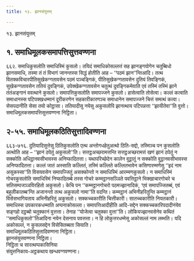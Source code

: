 ```yaml
---
title: १३. झानसंयुत्तम्

---
```

१३. झानसंयुत्तम्  


## १. समाधिमूलकसमापत्तिसुत्तवण्णना

६६२. समाधिकुसलोति समाधिस्मिं कुसलो। तयिदं समाधिकोसल्लत्तं सह झानङ्गयोगेन चतुब्बिधो झानसमाधि, तस्मा तं तं विभागं जानन्तस्स सिद्धं होतीति आह – ‘‘पठमं झान’’न्तिआदि। तत्थ वितक्कविचारपीतिसुखेकग्गतावसेन पठमं पञ्चङ्गिकं, पीतिसुखेकग्गतावसेन दुतियं तिवङ्गिकं, सुखेकग्गतावसेन ततियं दुवङ्गिकं, उपेक्खेकग्गतावसेन चतुत्थं दुवङ्गिकमेवाति एवं तस्मिं तस्मिं झाने तंतंअङ्गानं ववत्थाने कुसलो। समापत्तिकुसलोति समापज्जने कुसलो। हासेत्वाति तोसेत्वा। कल्लं कत्वाति समाधानस्स पटिपक्खधम्मानं दूरीकरणेन सहकारीकारणञ्च समाधानेन समापज्जने चित्तं समत्थं कत्वा। सेसपदानीति सेसा तयो कोट्ठासा। ततियादीसु नयेसु अकुसलोपि झानत्थाय पटिपन्नत्ता ‘‘झायीतेवा’’ति वुत्तो।  
समाधिमूलकसमापत्तिसुत्तवण्णना निट्ठिता।  


## २-५५. समाधिमूलकठितिसुत्तादिवण्णना

६६३-७१६. दुतियादिसुत्तेसु ठितिकुसलोति एत्थ अन्तोगधहेतुअत्थो ठिति-सद्दो, तस्मिञ्च पन कुसलोति अत्थोति आह – ‘‘झानं ठपेतुं अकुसलो’’ति। सत्तट्ठअच्छरामत्तन्ति सत्तट्ठअच्छरामत्तं खणं झानं ठपेतुं न सक्कोति अधिट्ठानवसीभावस्स अनिप्फादितत्ता। यथापरिच्छेदेन कालेन वुट्ठातुं न सक्कोति वुट्ठानवसीभावस्स अनिप्फादितत्ता। कल्लं जातं अस्साति कल्लितं, तस्मिं कल्लिते कल्लितभावेन कसिणारम्मणेसु ‘‘इदं नाम असुकस्सा’’ति विसयवसेन समापज्जितुं असक्कोन्तो न समाधिस्मिं आरम्मणकुसलो। न समाधिस्मिं गोचरकुसलोति समाधिस्मिं निप्फादितब्बे तस्स गोचरे कम्मट्ठानसञ्ञिते पवत्तिट्ठाने भिक्खाचारगोचरे च सतिसम्पजञ्ञविरहितो अकुसलो। केचि पन ‘‘कम्मट्ठानगोचरो पठमज्झानादिकं, ‘एवं समापज्जितब्बं, एवं बहुलीकातब्ब’न्ति अजानन्तो तत्थ अकुसलो नामा’’ति वदन्ति। कम्मट्ठानं अभिनीहरितुन्ति कम्मट्ठानं विसेसभागियताय अभिनीहरितुं अकुसलो। सक्कच्चकारीति चित्तीकारी। सातच्चकारीति नियतकारी। समाधिस्स उपकारकधम्माति अप्पनाकोसल्ला। समापत्तिआदीहीति आदि-सद्देन सक्कच्चकारिपदादीनंयेव सङ्गहो दट्ठब्बो चतुक्कानं वुत्तत्ता। तेनाह ‘‘योजेत्वा चतुक्का वुत्ता’’ति। लोकियज्झानवसेनेव कथितं ‘‘समाधिकुसलो’’तिआदिना नयेन देसनाय पवत्तत्ता। न हि लोकुत्तरधम्मेसु अकोसल्लं नाम लब्भति। यदि अकोसल्लं, न कुसलसद्देन विसेसितब्बता सियाति।  
समाधिमूलकठितिसुत्तादिवण्णना निट्ठिता।  
झानसंयुत्तवण्णना निट्ठिता।  
निट्ठिता च सारत्थप्पकासिनिया  
संयुत्तनिकाय-अट्ठकथाय खन्धवग्गवण्णना।  
